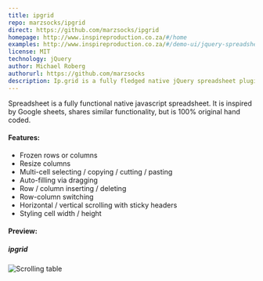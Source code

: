 ```yaml
---
title: ipgrid
repo: marzsocks/ipgrid
direct: https://github.com/marzsocks/ipgrid
homepage: http://www.inspireproduction.co.za/#/home
examples: http://www.inspireproduction.co.za/#/demo-ui/jquery-spreadsheet
license: MIT
technology: jQuery
author: Michael Roberg
authorurl: https://github.com/marzsocks
description: Ip.grid is a fully fledged native jQuery spreadsheet plugin, designed to look and feel like Google sheets.
---
```


Spreadsheet is a fully functional native javascript spreadsheet. It is inspired by Google sheets, shares similar 
functionality, but is 100% original hand coded.

#### Features:

* Frozen rows or columns
* Resize columns
* Multi-cell selecting / copying / cutting / pasting
* Auto-filling via dragging
* Row / column inserting / deleting
* Row-column switching
* Horizontal / vertical scrolling with sticky headers
* Styling cell width / height

#### Preview:

##### ipgrid
![Scrolling table](/images/libraries/ipgrid/ipgrid-prev.png "Table preview")


